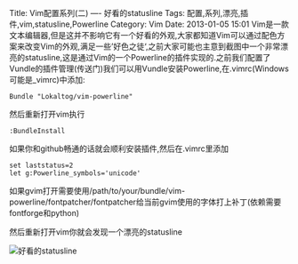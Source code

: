 Title: Vim配置系列(二) —- 好看的statusline
Tags: 配置,系列,漂亮,插件,vim,statusline,Powerline
Category: Vim
Date: 2013-01-05 15:01
Vim是一款文本编辑器,但是这并不影响它有一个好看的外观,大家都知道Vim可以通过配色方案来改变Vim的外观,满足一些’好色之徒‘,之前大家可能也主意到截图中一个非常漂亮的statusline,这是通过Vim的一个Powerline的插件实现的.之前我们配置了Vundle的插件管理(传送门)我们可以用Vundle安装Powerline,在.vimrc(Windows可能是_vimrc)中添加:
```vim
Bundle "Lokaltog/vim-powerline"
```
然后重新打开vim执行
```vim
:BundleInstall
```
如果你和github畅通的话就会顺利安装插件,然后在.vimrc里添加
```vim
set laststatus=2
let g:Powerline_symbols='unicode'
```
如果gvim打开需要使用/path/to/your/bundle/vim-powerline/fontpatcher/fontpatcher给当前gvim使用的字体打上补丁(依赖需要fontforge和python)

然后重新打开vim你就会发现一个漂亮的statusline

![好看的statusline](/upload/VimPythonComment1.png)
